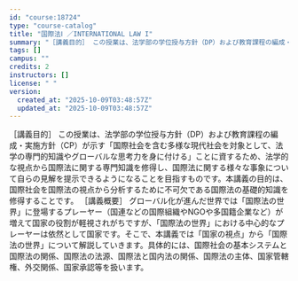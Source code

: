 ```yaml
---
id: "course:18724"
type: "course-catalog"
title: "国際法Ⅰ ／INTERNATIONAL LAW I"
summary: "［講義目的］ この授業は、法学部の学位授与方針（DP）および教育課程の編成・実施方針（CP）が示す「国際社会を含む多様な現代社会を対象として、法学の専門的知識やグローバルな思考力を身に付ける」ことに資するため、法学的な視点から国際法に関する…"
tags: []
campus: ""
credits: 2
instructors: []
license: " "
version:
  created_at: "2025-10-09T03:48:57Z"
  updated_at: "2025-10-09T03:48:57Z"
---
```


［講義目的］ この授業は、法学部の学位授与方針（DP）および教育課程の編成・実施方針（CP）が示す「国際社会を含む多様な現代社会を対象として、法学の専門的知識やグローバルな思考力を身に付ける」ことに資するため、法学的な視点から国際法に関する専門知識を修得し、国際法に関する様々な事象について自らの見解を提示できるようになることを目指すものです。本講義の目的は、国際社会を国際法の視点から分析するために不可欠である国際法の基礎的知識を修得することです。 ［講義概要］ グローバル化が進んだ世界では「国際法の世界」に登場するプレーヤー（国連などの国際組織やNGOや多国籍企業など）が増えて国家の役割が軽視されがちですが、「国際法の世界」における中心的なプレーヤーは依然として国家です。そこで、本講義では「国家の視点」から「国際法の世界」について解説していきます。具体的には、国際社会の基本システムと国際法の関係、国際法の法源、国際法と国内法の関係、国際法の主体、国家管轄権、外交関係、国家承認等を扱います。

